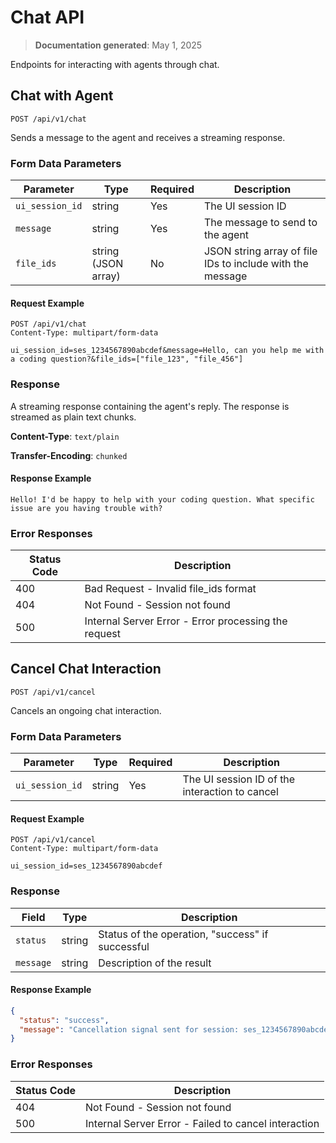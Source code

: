 # Chat API

> **Documentation generated**: May 1, 2025

Endpoints for interacting with agents through chat.

## Chat with Agent

```
POST /api/v1/chat
```

Sends a message to the agent and receives a streaming response.

### Form Data Parameters

| Parameter | Type | Required | Description |
|-----------|------|----------|-------------|
| `ui_session_id` | string | Yes | The UI session ID |
| `message` | string | Yes | The message to send to the agent |
| `file_ids` | string (JSON array) | No | JSON string array of file IDs to include with the message |

#### Request Example

```
POST /api/v1/chat
Content-Type: multipart/form-data

ui_session_id=ses_1234567890abcdef&message=Hello, can you help me with a coding question?&file_ids=["file_123", "file_456"]
```

### Response

A streaming response containing the agent's reply. The response is streamed as plain text chunks.

**Content-Type**: `text/plain`

**Transfer-Encoding**: `chunked`

#### Response Example

```
Hello! I'd be happy to help with your coding question. What specific issue are you having trouble with?
```

### Error Responses

| Status Code | Description |
|-------------|-------------|
| 400 | Bad Request - Invalid file_ids format |
| 404 | Not Found - Session not found |
| 500 | Internal Server Error - Error processing the request |

## Cancel Chat Interaction

```
POST /api/v1/cancel
```

Cancels an ongoing chat interaction.

### Form Data Parameters

| Parameter | Type | Required | Description |
|-----------|------|----------|-------------|
| `ui_session_id` | string | Yes | The UI session ID of the interaction to cancel |

#### Request Example

```
POST /api/v1/cancel
Content-Type: multipart/form-data

ui_session_id=ses_1234567890abcdef
```

### Response

| Field | Type | Description |
|-------|------|-------------|
| `status` | string | Status of the operation, "success" if successful |
| `message` | string | Description of the result |

#### Response Example

```json
{
  "status": "success",
  "message": "Cancellation signal sent for session: ses_1234567890abcdef"
}
```

### Error Responses

| Status Code | Description |
|-------------|-------------|
| 404 | Not Found - Session not found |
| 500 | Internal Server Error - Failed to cancel interaction |